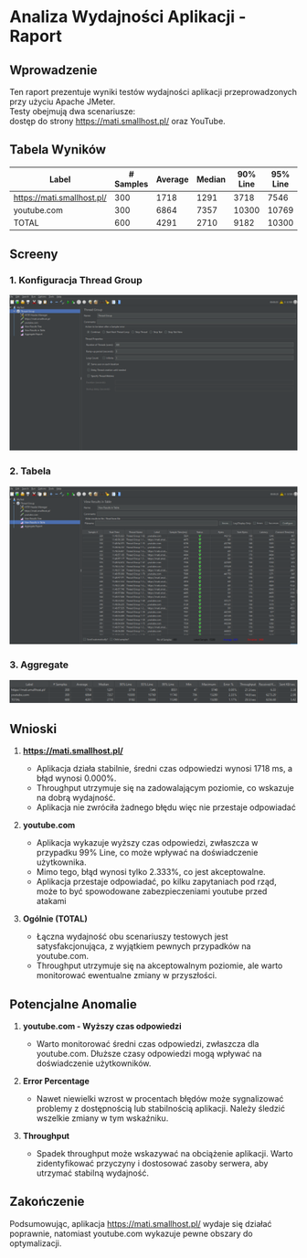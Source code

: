 # Analiza Wydajności Aplikacji - Raport

## Wprowadzenie

Ten raport prezentuje wyniki testów wydajności aplikacji przeprowadzonych przy użyciu Apache JMeter. <br/> Testy obejmują dwa scenariusze: <br/>
 dostęp do strony https://mati.smallhost.pl/ oraz YouTube.

## Tabela Wyników

| Label                | # Samples | Average | Median | 90% Line | 95% Line | 99% Line | Min | Max  | Error % | Throughput | Received KB/sec | Sent KB/sec |
|----------------------|-----------|---------|--------|----------|----------|----------|-----|------|---------|------------|-----------------|-------------|
| https://mati.smallhost.pl/ | 300       | 1718    | 1291   | 3718     | 7546     | 8951     | 47  | 9748 | 0.000%  | 21.54553   | 6.33            | 3.58        |
| youtube.com          | 300       | 6864    | 7357   | 10300    | 10769    | 11743    | 706 | 15280| 2.333%  | 14.77541   | 6273.29         | 2.98        |
| TOTAL                | 600       | 4291    | 2710   | 9182     | 10300    | 11240    | 47  | 15280| 1.167%  | 29.45219   | 6256.68         | 5.42        |

## Screeny

### 1. Konfiguracja Thread Group

![Thread Group](thread-group.png)

### 2. Tabela

![Table](table.png)

### 3. Aggregate

![Agregate](aggregate.png)

## Wnioski

1. **https://mati.smallhost.pl/**
   - Aplikacja działa stabilnie, średni czas odpowiedzi wynosi 1718 ms, a błąd wynosi 0.000%.
   - Throughput utrzymuje się na zadowalającym poziomie, co wskazuje na dobrą wydajność.
   - Aplikacja nie zwróciła żadnego błędu więc nie przestaje odpowiadać

2. **youtube.com**
   - Aplikacja wykazuje wyższy czas odpowiedzi, zwłaszcza w przypadku 99% Line, co może wpływać na doświadczenie użytkownika.
   - Mimo tego, błąd wynosi tylko 2.333%, co jest akceptowalne.
   - Aplikacja przestaje odpowiadać, po kilku zapytaniach pod rząd, może to być spowodowane zabezpieczeniami youtube przed atakami

3. **Ogólnie (TOTAL)**
   - Łączna wydajność obu scenariuszy testowych jest satysfakcjonująca, z wyjątkiem pewnych przypadków na youtube.com.
   - Throughput utrzymuje się na akceptowalnym poziomie, ale warto monitorować ewentualne zmiany w przyszłości.

## Potencjalne Anomalie

1. **youtube.com - Wyższy czas odpowiedzi**
   - Warto monitorować średni czas odpowiedzi, zwłaszcza dla youtube.com. Dłuższe czasy odpowiedzi mogą wpływać na doświadczenie użytkowników.

2. **Error Percentage**
   - Nawet niewielki wzrost w procentach błędów może sygnalizować problemy z dostępnością lub stabilnością aplikacji. Należy śledzić wszelkie zmiany w tym wskaźniku.

3. **Throughput**
   - Spadek throughput może wskazywać na obciążenie aplikacji. Warto zidentyfikować przyczyny i dostosować zasoby serwera, aby utrzymać stabilną wydajność.

## Zakończenie

Podsumowując, aplikacja https://mati.smallhost.pl/ wydaje się działać poprawnie, natomiast youtube.com wykazuje pewne obszary do optymalizacji.